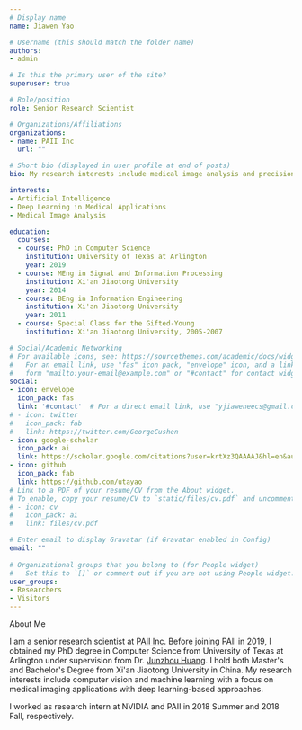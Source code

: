 ```yaml
---
# Display name
name: Jiawen Yao

# Username (this should match the folder name)
authors:
- admin

# Is this the primary user of the site?
superuser: true

# Role/position
role: Senior Research Scientist

# Organizations/Affiliations
organizations:
- name: PAII Inc
  url: ""

# Short bio (displayed in user profile at end of posts)
bio: My research interests include medical image analysis and precision medicine.

interests:
- Artificial Intelligence
- Deep Learning in Medical Applications
- Medical Image Analysis

education:
  courses:
  - course: PhD in Computer Science
    institution: University of Texas at Arlington
    year: 2019
  - course: MEng in Signal and Information Processing
    institution: Xi'an Jiaotong University
    year: 2014
  - course: BEng in Information Engineering
    institution: Xi'an Jiaotong University
    year: 2011
  - course: Special Class for the Gifted-Young
    institution: Xi'an Jiaotong University, 2005-2007

# Social/Academic Networking
# For available icons, see: https://sourcethemes.com/academic/docs/widgets/#icons
#   For an email link, use "fas" icon pack, "envelope" icon, and a link in the
#   form "mailto:your-email@example.com" or "#contact" for contact widget.
social:
- icon: envelope
  icon_pack: fas
  link: '#contact'  # For a direct email link, use "yjiaweneecs@gmail.com".
# - icon: twitter
#   icon_pack: fab
#   link: https://twitter.com/GeorgeCushen
- icon: google-scholar
  icon_pack: ai
  link: https://scholar.google.com/citations?user=krtXz3QAAAAJ&hl=en&authuser=1
- icon: github
  icon_pack: fab
  link: https://github.com/utayao
# Link to a PDF of your resume/CV from the About widget.
# To enable, copy your resume/CV to `static/files/cv.pdf` and uncomment the lines below.  
# - icon: cv
#   icon_pack: ai
#   link: files/cv.pdf

# Enter email to display Gravatar (if Gravatar enabled in Config)
email: ""
  
# Organizational groups that you belong to (for People widget)
#   Set this to `[]` or comment out if you are not using People widget.  
user_groups:
- Researchers
- Visitors
---
```

About Me

I am a senior research scientist at [PAII Inc](http://www.paii-labs.com/). Before joining PAII in 2019, I obtained my PhD degree in Computer Science from University of Texas at Arlington under supervision from Dr. [Junzhou Huang](http://ranger.uta.edu/~huang/). I hold both Master's and Bachelor's Degree from Xi'an Jiaotong University in China. My research interests include computer vision and machine learning with a focus on medical imaging applications with deep learning-based approaches.

I worked as research intern at NVIDIA and PAII in 2018 Summer and 2018 Fall, respectively.
